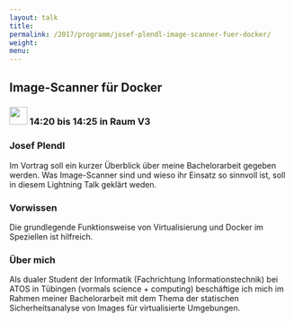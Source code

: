 ```yaml
---
layout: talk
title:
permalink: /2017/programm/josef-plendl-image-scanner-fuer-docker/
weight:
menu:
---
```

## Image-Scanner für Docker

### <img height = "32" src="../../../images/lightning.svg"> 14:20 bis 14:25 in Raum V3

### Josef Plendl

Im Vortrag soll ein kurzer Überblick über meine Bachelorarbeit gegeben werden. Was Image-Scanner sind und wieso ihr Einsatz so sinnvoll ist, soll in diesem Lightning Talk geklärt weden.

### Vorwissen

Die grundlegende Funktionsweise von Virtualisierung und Docker im Speziellen ist hilfreich.

### Über mich

Als dualer Student der Informatik (Fachrichtung Informationstechnik) bei ATOS in Tübingen (vormals science + computing) beschäftige ich mich im Rahmen meiner Bachelorarbeit mit dem Thema der statischen Sicherheitsanalyse von Images für virtualisierte Umgebungen.

